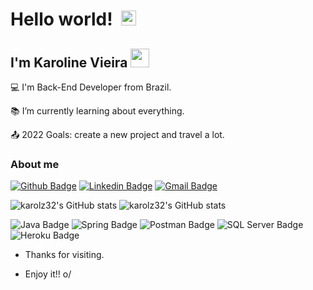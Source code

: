 # Hello world! &nbsp;<img src="https://github.com/TheDudeThatCode/TheDudeThatCode/blob/master/Assets/Earth.gif" width="24px">

## I'm Karoline Vieira <img src="https://github.com/TheDudeThatCode/TheDudeThatCode/blob/master/Assets/Hi.gif" width="30px">


:computer: I'm Back-End Developer from Brazil.

:books: I’m currently learning about everything.

:outbox_tray: 2022 Goals: create a new project and travel a lot.



### About me

[![Github Badge](https://img.shields.io/badge/-Github-000?style=flat-square&logo=Github&logoColor=white&link=LINK_GIT)](https://github.com/karolz32)
[![Linkedin Badge](https://img.shields.io/badge/-LinkedIn-blue?style=flat-square&logo=Linkedin&logoColor=white&link=LINK_LINKEDIN)](www.linkedin.com/in/karoline-vieira32)
[![Gmail Badge](https://img.shields.io/badge/-Gmail-red?style=flat-square&logo=Gmail&logoColor=white&link=LINK_GMAIL)](karoline.lima32@gmail.com)

![karolz32's GitHub stats](https://github-readme-stats.vercel.app/api?username=karolz32&theme=tokyonight&show_icons=true)
![karolz32's GitHub stats](https://github-readme-stats.vercel.app/api/top-langs/?username=karolz32&theme=tokyonight&show_icons=true)


![Java Badge](https://img.shields.io/badge/Java-ED8B00?style=for-the-badge&logo=java&logoColor=white)
![Spring Badge](https://img.shields.io/badge/Spring-6DB33F?style=for-the-badge&logo=spring&logoColor=white)
![Postman Badge](https://img.shields.io/badge/Postman-FF6C37?style=for-the-badge&logo=Postman&logoColor=white)
![SQL Server Badge](https://img.shields.io/badge/Microsoft%20SQL%20Server-CC2927?style=for-the-badge&logo=microsoft%20sql%20server&logoColor=white)
![Heroku Badge](https://img.shields.io/badge/Heroku-430098?style=for-the-badge&logo=heroku&logoColor=white)

- Thanks for visiting.

- Enjoy it!! o/
